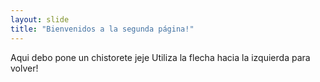```yaml
---
layout: slide
title: "Bienvenidos a la segunda página!"
---
```

Aqui debo pone un chistorete jeje
Utiliza la flecha hacia la izquierda para volver!
